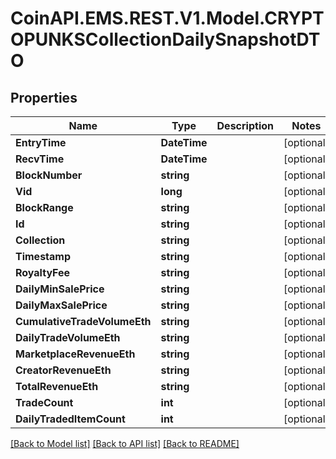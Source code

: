 
# CoinAPI.EMS.REST.V1.Model.CRYPTOPUNKSCollectionDailySnapshotDTO

## Properties

Name | Type | Description | Notes
------------ | ------------- | ------------- | -------------
**EntryTime** | **DateTime** |  | [optional] 
**RecvTime** | **DateTime** |  | [optional] 
**BlockNumber** | **string** |  | [optional] 
**Vid** | **long** |  | [optional] 
**BlockRange** | **string** |  | [optional] 
**Id** | **string** |  | [optional] 
**Collection** | **string** |  | [optional] 
**Timestamp** | **string** |  | [optional] 
**RoyaltyFee** | **string** |  | [optional] 
**DailyMinSalePrice** | **string** |  | [optional] 
**DailyMaxSalePrice** | **string** |  | [optional] 
**CumulativeTradeVolumeEth** | **string** |  | [optional] 
**DailyTradeVolumeEth** | **string** |  | [optional] 
**MarketplaceRevenueEth** | **string** |  | [optional] 
**CreatorRevenueEth** | **string** |  | [optional] 
**TotalRevenueEth** | **string** |  | [optional] 
**TradeCount** | **int** |  | [optional] 
**DailyTradedItemCount** | **int** |  | [optional] 

[[Back to Model list]](../README.md#documentation-for-models)
[[Back to API list]](../README.md#documentation-for-api-endpoints)
[[Back to README]](../README.md)

